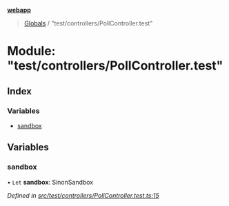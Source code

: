 **[webapp](../README.md)**

> [Globals](../globals.md) / "test/controllers/PollController.test"

# Module: "test/controllers/PollController.test"

## Index

### Variables

* [sandbox](_test_controllers_pollcontroller_test_.md#sandbox)

## Variables

### sandbox

• `Let` **sandbox**: SinonSandbox

*Defined in [src/test/controllers/PollController.test.ts:15](https://github.com/BESTUPC/voting-web-app/blob/a4ae6c9/src/test/controllers/PollController.test.ts#L15)*
